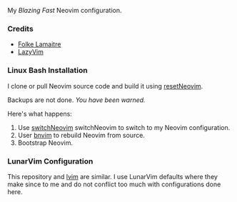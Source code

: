 My *Blazing Fast* Neovim configuration.

### Credits
* [Folke Lamaitre](https:/github.com/folke)
* [LazyVim](https://github.com/LazyVim/LazyVim)

### Linux Bash Installation

I clone or pull Neovim source code and build it using [resetNeovim](https://github.com/Traap/dotfiles/blob/master/bin/resetNeovim).

Backups are not done. *You have been warned.*

Here's what happens:
1. Use [switchNeovim](https://github.com/Traap/dotfiles/blob/master/bash/bin/switchNeovim) switchNeovim to switch to my Neovim configuration.
2. User [bnvim](https://github.com/Traap/dotfiles/blob/master/bin/bnvim) to rebuild Neovim from source.
3. Bootstrap Neovim.

### LunarVim Configuration
This repository and [lvim](https://github.com/traap/lvim) are similar.  I use LunarVim defaults where they make
since to me and do not conflict too much with configurations done here.
